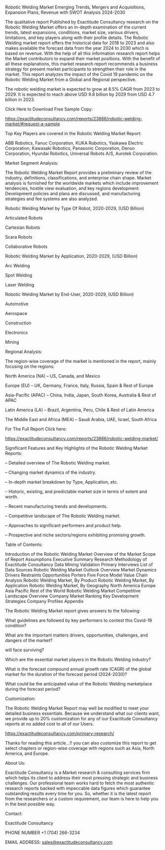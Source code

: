 Robotic Welding Market Emerging Trends, Mergers and Acquisitions, Expansion Plans, Revenue with SWOT Analysis 2024-2030

The qualitative report Published by Exactitude Consultancy research on the Robotic Welding Market offers an in-depth examination of the current trends, latest expansions, conditions, market size, various drivers, limitations, and key players along with their profile details. The Robotic Welding market report offers the historical data for 2018 to 2023 and also makes available the forecast data from the year 2024 to 2030 which is based on revenue. With the help of all this information research report helps the Market contributors to expand their market positions. With the benefit of all these explanations, this market research report recommends a business strategy for present market participants to strengthen their role in the market. This report analyzes the impact of the Covid 19 pandemic on the Robotic Welding Market from a Global and Regional perspective.

The robotic welding market is expected to grow at 8.5% CAGR from 2023 to 2029. It is expected to reach above USD 9.8 billion by 2029 from USD 4.7 billion in 2023.

Click Here to Download Free Sample Copy:

https://exactitudeconsultancy.com/reports/23866/robotic-welding-market/#request-a-sample

Top Key Players are covered in the Robotic Welding Market Report:

ABB Robotics, Fanuc Corporation, KUKA Robotics, Yaskawa Electric Corporation, Kawasaki Robotics, Panasonic Corporation, Denso Corporation, Hyundai Robotics, Universal Robots A/S, Aurotek Corporation.

Market Segment Analysis:

The Robotic Welding Market Report provides a preliminary review of the industry, definitions, classifications, and enterprise chain shape. Market analysis is furnished for the worldwide markets which include improvement tendencies, hostile view evaluation, and key regions development. Development policies and plans are discussed, and manufacturing strategies and fee systems are also analyzed.

Robotic Welding Market by Type Of Robot, 2020-2029, (USD Billion)

Articulated Robots

Cartesian Robots

Scara Robots

Collaborative Robots

Robotic Welding Market by Application, 2020-2029, (USD Billion)

Arc Welding

Spot Welding

Laser Welding

Robotic Welding Market by End-User, 2020-2029, (USD Billion)

Automotive

Aerospace

Construction

Electronics

Mining

Regional Analysis:

The region-wise coverage of the market is mentioned in the report, mainly focusing on the regions:

North America (NA) – US, Canada, and Mexico

Europe (EU) – UK, Germany, France, Italy, Russia, Spain & Rest of Europe

Asia-Pacific (APAC) – China, India, Japan, South Korea, Australia & Rest of APAC

Latin America (LA) – Brazil, Argentina, Peru, Chile & Rest of Latin America

The Middle East and Africa (MEA) – Saudi Arabia, UAE, Israel, South Africa

For The Full Report Click here:

https://exactitudeconsultancy.com/reports/23866/robotic-welding-market/

Significant Features and Key Highlights of the Robotic Welding Market Reports:

– Detailed overview of The Robotic Welding market.

– Changing market dynamics of the industry.

– In-depth market breakdown by Type, Application, etc.

– Historic, existing, and predictable market size in terms of extent and worth.

– Recent manufacturing trends and developments.

– Competitive landscape of The Robotic Welding market.

– Approaches to significant performers and product help.

– Prospective and niche sectors/regions exhibiting promising growth.

Table of Contents:

Introduction of the Robotic Welding Market
Overview of the Market
Scope of Report
Assumptions
Executive Summary
Research Methodology of Exactitude Consultancy
Data Mining
Validation
Primary Interviews
List of Data Sources
Robotic Welding Market Outlook
Overview
Market Dynamics
Drivers
Restraints
Opportunities
Porters Five Force Model
Value Chain Analysis
Robotic Welding Market, By Product
Robotic Welding Market, By Application
Robotic Welding Market, By Geography
North America
Europe
Asia Pacific
Rest of the World
Robotic Welding Market Competitive Landscape
Overview
Company Market Ranking
Key Development Strategies
Company Profiles
Appendix

The Robotic Welding Market report gives answers to the following:

What guidelines are followed by key performers to contest this Covid-19 condition?

What are the important matters drivers, opportunities, challenges, and dangers of the market?

will face surviving?

Which are the essential market players in the Robotic Welding industry?

What is the forecast compound annual growth rate (CAGR) of the global market for the duration of the forecast period (2024-2030)?

What could be the anticipated value of the Robotic Welding marketplace during the forecast period?

Customization:

The Robotic Welding Market Report may well be modified to meet your detailed business essentials. Because we understand what our clients want, we provide up to 20% customization for any of our Exactitude Consultancy reports at no added cost to all of our Users.

https://exactitudeconsultancy.com/primary-research/

Thanks for reading this article...!! you can also customize this report to get select chapters or region-wise coverage with regions such as Asia, North America, and Europe.

About Us:

Exactitude Consultancy is a Market research & consulting services firm which helps its client to address their most pressing strategic and business challenges. Our professional team works hard to fetch the most authentic research reports backed with impeccable data figures which guarantee outstanding results every time for you. So, whether it is the latest report from the researchers or a custom requirement, our team is here to help you in the best possible way.

Contact:

Exactitude Consultancy

PHONE NUMBER +1 (704) 266-3234

EMAIL ADDRESS: sales@exactitudeconsultancy.com  
